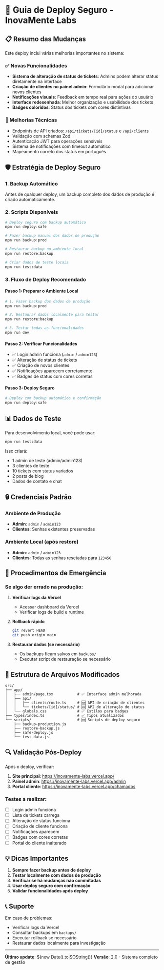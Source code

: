 # 🚀 Guia de Deploy Seguro - InovaMente Labs

## 📋 Resumo das Mudanças

Este deploy inclui várias melhorias importantes no sistema:

### ✅ Novas Funcionalidades
- **Sistema de alteração de status de tickets**: Admins podem alterar status diretamente na interface
- **Criação de clientes no painel admin**: Formulário modal para adicionar novos clientes
- **Notificações visuais**: Feedback em tempo real para ações do usuário
- **Interface redesenhada**: Melhor organização e usabilidade dos tickets
- **Badges coloridos**: Status dos tickets com cores distintivas

### 🔧 Melhorias Técnicas
- Endpoints de API criados: `/api/tickets/[id]/status` e `/api/clients`
- Validação com schemas Zod
- Autenticação JWT para operações sensíveis
- Sistema de notificações com timeout automático
- Mapeamento correto dos status em português

## 🛡️ Estratégia de Deploy Seguro

### 1. **Backup Automático**
Antes de qualquer deploy, um backup completo dos dados de produção é criado automaticamente.

### 2. **Scripts Disponíveis**

```bash
# Deploy seguro com backup automático
npm run deploy:safe

# Fazer backup manual dos dados de produção
npm run backup:prod

# Restaurar backup no ambiente local
npm run restore:backup

# Criar dados de teste locais
npm run test:data
```

### 3. **Fluxo de Deploy Recomendado**

#### Passo 1: Preparar o Ambiente Local
```bash
# 1. Fazer backup dos dados de produção
npm run backup:prod

# 2. Restaurar dados localmente para testar
npm run restore:backup

# 3. Testar todas as funcionalidades
npm run dev
```

#### Passo 2: Verificar Funcionalidades
- ✅ Login admin funciona (`admin` / `admin123`)
- ✅ Alteração de status de tickets
- ✅ Criação de novos clientes
- ✅ Notificações aparecem corretamente
- ✅ Badges de status com cores corretas

#### Passo 3: Deploy Seguro
```bash
# Deploy com backup automático e confirmação
npm run deploy:safe
```

## 📊 Dados de Teste

Para desenvolvimento local, você pode usar:

```bash
npm run test:data
```

Isso criará:
- 1 admin de teste (admin/admin123)
- 3 clientes de teste
- 10 tickets com status variados
- 2 posts de blog
- Dados de contato e chat

## 🔒 Credenciais Padrão

### Ambiente de Produção
- **Admin**: `admin` / `admin123`
- **Clientes**: Senhas existentes preservadas

### Ambiente Local (após restore)
- **Admin**: `admin` / `admin123`
- **Clientes**: Todas as senhas resetadas para `123456`

## 🚨 Procedimentos de Emergência

### Se algo der errado na produção:

1. **Verificar logs da Vercel**
   - Acessar dashboard da Vercel
   - Verificar logs de build e runtime

2. **Rollback rápido**
   ```bash
   git revert HEAD
   git push origin main
   ```

3. **Restaurar dados (se necessário)**
   - Os backups ficam salvos em `backups/`
   - Executar script de restauração se necessário

## 📁 Estrutura de Arquivos Modificados

```
src/
├── app/
│   ├── admin/page.tsx           # ✅ Interface admin melhorada
│   ├── api/
│   │   ├── clients/route.ts     # 🆕 API de criação de clientes
│   │   └── tickets/[id]/status/ # 🆕 API de alteração de status
│   └── globals.css              # ✅ Estilos para badges
├── types/index.ts               # ✅ Tipos atualizados
└── scripts/                     # 🆕 Scripts de deploy seguro
    ├── backup-production.js
    ├── restore-backup.js
    ├── safe-deploy.js
    └── test-data.js
```

## 🔍 Validação Pós-Deploy

Após o deploy, verificar:

1. **Site principal**: https://inovamente-labs.vercel.app/
2. **Painel admin**: https://inovamente-labs.vercel.app/admin
3. **Portal cliente**: https://inovamente-labs.vercel.app/chamados

### Testes a realizar:
- [ ] Login admin funciona
- [ ] Lista de tickets carrega
- [ ] Alteração de status funciona
- [ ] Criação de cliente funciona
- [ ] Notificações aparecem
- [ ] Badges com cores corretas
- [ ] Portal do cliente inalterado

## 💡 Dicas Importantes

1. **Sempre fazer backup antes de deploy**
2. **Testar localmente com dados de produção**
3. **Verificar se há mudanças não commitadas**
4. **Usar deploy seguro com confirmação**
5. **Validar funcionalidades após deploy**

## 📞 Suporte

Em caso de problemas:
- Verificar logs da Vercel
- Consultar backups em `backups/`
- Executar rollback se necessário
- Restaurar dados localmente para investigação

---

**Último update**: ${new Date().toISOString()}
**Versão**: 2.0 - Sistema completo de gestão
